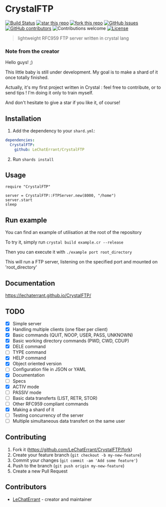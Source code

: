 # CrystalFTP
[![Build Status](https://travis-ci.org/LeChatErrant/CrystalFTP.svg?branch=master)](https://travis-ci.org/LeChatErrant/CrystalFTP)
[![star this repo](http://githubbadges.com/star.svg?user=LeChatErrant&repo=CrystalFTP&style=default)](https://github.com/LeChatErrant/CrystalFTP)
[![fork this repo](http://githubbadges.com/fork.svg?user=LeChatErrant&repo=CrystalFTP&style=default)](https://github.com/LeChatErrant/CrystalFTP/fork)
[![GitHub Issues](https://img.shields.io/github/issues/LeChatErrant/CrystalFTP.svg)](https://github.com/LeChatErrant/CrystalFTP/issues)
[![GitHub contributors](https://img.shields.io/github/contributors/LeChatErrant/CrystalFTP.svg)](https://GitHub.com/LeChatErrant/CrystalFTP/graphs/contributors/)
![Contributions welcome](https://img.shields.io/badge/contributions-welcome-green.svg)
[![License](https://img.shields.io/badge/license-MIT-blue.svg)](https://opensource.org/licenses/MIT)
> lightweight RFC959 FTP server written in crystal lang

### Note from the creator

Hello guys! ;)

This little baby is still under development. My goal is to make a shard of it once totally finished.

Actually, it's my first project written in Crystal : feel free to contribute, or to send tips ! I'm doing it only to train myself.

And don't hesitate to give a star if you like it, of course!

## Installation

1. Add the dependency to your `shard.yml`:

```yaml
dependencies:
  CrystalFTP:
    github: LeChatErrant/CrystalFTP
```

2. Run `shards install`

## Usage

```crystal
require "CrystalFTP"

server = CrystalFTP::FTPServer.new(8000, "/home")
server.start
sleep

```

## Run example

You can find an example of utilisation at the root of the repository

To try it, simply run `crystal build example.cr --release`

Then you can execute it with `./example port root_directory`

This will run a FTP server, listening on the specified port and mounted on 'root_directory'

## Documentation

https://lechaterrant.github.io/CrystalFTP/

## TODO

- [x] Simple server
- [x] Handling multiple clients (one fiber per client)
- [x] Basic commands (QUIT, NOOP, USER, PASS, UNKNOWN)
- [x] Basic working directory commands (PWD, CWD, CDUP)
- [x] DELE command
- [ ] TYPE command
- [x] HELP command
- [x] Object oriented version
- [ ] Configuration file in JSON or YAML
- [x] Documentation
- [ ] Specs
- [x] ACTIV mode
- [ ] PASSIV mode
- [ ] Basic data transferts (LIST, RETR, STOR)
- [ ] Other RFC959 compliant commands
- [x] Making a shard of it
- [ ] Testing concurrency of the server
- [ ] Multiple simultaneous data transfert on the same user

## Contributing

1. Fork it (<https://github.com/LeChatErrant/CrystalFTP/fork>)
2. Create your feature branch (`git checkout -b my-new-feature`)
3. Commit your changes (`git commit -am 'Add some feature'`)
4. Push to the branch (`git push origin my-new-feature`)
5. Create a new Pull Request

## Contributors

- [LeChatErrant](https://github.com/LeChatErrant) - creator and maintainer
